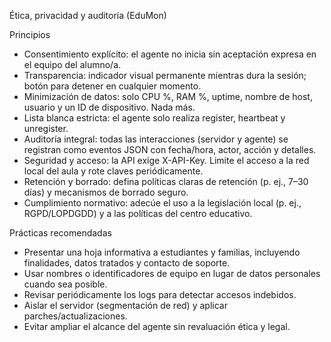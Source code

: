 Ética, privacidad y auditoría (EduMon)

Principios
- Consentimiento explícito: el agente no inicia sin aceptación expresa en el equipo del alumno/a.
- Transparencia: indicador visual permanente mientras dura la sesión; botón para detener en cualquier momento.
- Minimización de datos: solo CPU %, RAM %, uptime, nombre de host, usuario y un ID de dispositivo. Nada más.
- Lista blanca estricta: el agente solo realiza register, heartbeat y unregister.
- Auditoría integral: todas las interacciones (servidor y agente) se registran como eventos JSON con fecha/hora, actor, acción y detalles.
- Seguridad y acceso: la API exige X-API-Key. Limite el acceso a la red local del aula y rote claves periódicamente.
- Retención y borrado: defina políticas claras de retención (p. ej., 7–30 días) y mecanismos de borrado seguro.
- Cumplimiento normativo: adecúe el uso a la legislación local (p. ej., RGPD/LOPDGDD) y a las políticas del centro educativo.

Prácticas recomendadas
- Presentar una hoja informativa a estudiantes y familias, incluyendo finalidades, datos tratados y contacto de soporte.
- Usar nombres o identificadores de equipo en lugar de datos personales cuando sea posible.
- Revisar periódicamente los logs para detectar accesos indebidos.
- Aislar el servidor (segmentación de red) y aplicar parches/actualizaciones.
- Evitar ampliar el alcance del agente sin revaluación ética y legal.

